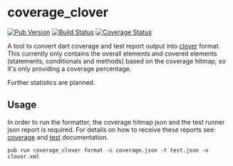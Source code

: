# coverage_clover
[![Pub Version](https://img.shields.io/pub/v/coverage_clover.svg)](https://pub.dartlang.org/packages/coverage_clover)
[![Build Status](https://travis-ci.org/eredo/coverage_clover.svg?branch=master)](https://travis-ci.org/eredo/coverage_clover)
[![Coverage Status](https://coveralls.io/repos/github/eredo/coverage_clover/badge.svg)](https://coveralls.io/github/eredo/coverage_clover)

A tool to convert dart coverage and test report output into [clover](https://openclover.org/) format.
This currently only contains the overall elements and covered elements (statements, conditionals and methods) based
on the coverage hitmap, so it's only providing a coverage percentage.

Further statistics are planned.

## Usage

In order to run the formatter, the coverage hitmap json and the test runner json report is required. For details
on how to receive these reports see: [coverage](https://github.com/dart-lang/coverage) and [test](https://github.com/dart-lang/test)
documentation.

```
pub run coverage_clover format -c coverage.json -t test.json -o clover.xml
```
